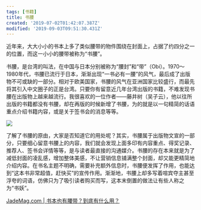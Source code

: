 ```yaml
---
tags: [书籍]
title: 书腰
created: '2019-07-02T01:42:07.387Z'
modified: '2019-09-03T09:51:30.431Z'
---
```


近年来，大大小小的书本上多了类似腰带的物件围绕在封面上，占据了约四分之一的位置，而这一小小的腰带被称为“书腰”。

书腰，是台湾的叫法，在中国与日本分别被称为“腰封”和“带”（Obi）。1970～1980年代，书腰已流行于日本，渐渐出现“一书必有一腰”的风气，最后成了出版物不可或缺的一部分。相对于欧美国家，书腰的风气在亚洲国家比较盛行，而最先将其引入中文圈子的正是台湾。只要你有留意近几年台湾出版的书籍，不难发现书腰在出版物上越来越流行。我很喜欢的一位作者——藤井树（吴子云），他以往所出版的书籍都没有书腰，却在再版的时候新增了书腰，为的就是以一句精简的话语重点介绍书籍内容，或是关于签书会的消息等等。

![](https://jademag.com/wp-content/uploads/2019/04/2019-02-18-book-waist.jpg)

了解了书腰的原由，大家是否知道它的用处呢？其实，书腰属于出版物文宣的一部分，只要细心留意书腰上的内容，我们就会发现上面多印有内容重点、得奖记录、推荐人、签书会详情等等，是与读者最直接的沟通媒介。书腰的存在本来就是为了减低封面的凌乱感，增加整体美感，不让营销信息铺满整个封面，却又能更精简地介绍内容。在书名主题不明确，需要补充额外信息时，书腰便发挥了作用，也能达到“这本书非常超值，赶快买”的宣传作用。渐渐地，书腰上却多写着喧宾夺主甚至浮夸的词语，仿佛只为了吸引读者购买而写，这本末倒置的做法让有些人称之为“书妖”。

[JadeMag.com | 书本也有腰带？到底有什么用？](https://jademag.com/zh/2019/04/09/bookwaistvk/)
